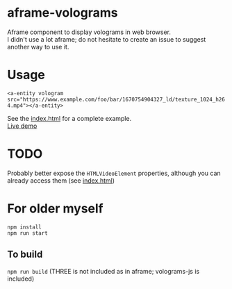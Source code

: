 # aframe-volograms
Aframe component to display volograms in web browser.  
I didn't use a lot aframe; do not hesitate to create an issue to suggest another way to use it.  


# Usage

`<a-entity vologram src="https://www.example.com/foo/bar/1670754904327_ld/texture_1024_h264.mp4"></a-entity>`

See the [index.html](dist/index.html) for a complete example.  
[Live demo](https://remmel.github.io/aframe-volograms/dist/index.html)

# TODO
Probably better expose the `HTMLVideoElement` properties, although you can already access them (see [index.html](dist/index.html))

# For older myself

`npm install`  
`npm run start`

## To build
`npm run build` (THREE is not included as in aframe; volograms-js is included)
